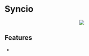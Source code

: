 # Syncio

<div align="center">
    <a link="LICENSE.txt"> <img src="https://img.shields.io/github/license/DevByEagle/Syncio?logo=apache&color=rgb(0%2C150%2C255)&link=LICENSE.txt
    "/></a>
</div>

## Features
-